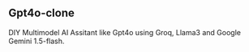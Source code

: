 ## Gpt4o-clone

DIY Multimodel AI Assitant like Gpt4o using Groq, Llama3 and Google Gemini 1.5-flash.
